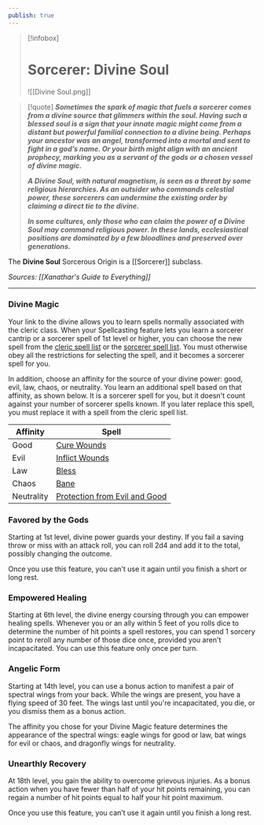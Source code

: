 ```yaml
---
publish: true
---
```

> [!infobox]
> # Sorcerer: Divine Soul
> ![[Divine Soul.png]]

> [!quote]
> **_Sometimes the spark of magic that fuels a sorcerer comes from a divine source that glimmers within the soul. Having such a blessed soul is a sign that your innate magic might come from a distant but powerful familial connection to a divine being. Perhaps your ancestor was an angel, transformed into a mortal and sent to fight in a god’s name. Or your birth might align with an ancient prophecy, marking you as a servant of the gods or a chosen vessel of divine magic._**
>
> **_A Divine Soul, with natural magnetism, is seen as a threat by some religious hierarchies. As an outsider who commands celestial power, these sorcerers can undermine the existing order by claiming a direct tie to the divine._**
>
> **_In some cultures, only those who can claim the power of a Divine Soul may command religious power. In these lands, ecclesiastical positions are dominated by a few bloodlines and preserved over generations._**

The **Divine Soul** Sorcerous Origin is a [[Sorcerer]] subclass.

*Sources: [[Xanathar's Guide to Everything]]*
***
### Divine Magic

Your link to the divine allows you to learn spells normally associated with the cleric class. When your Spellcasting feature lets you learn a sorcerer cantrip or a sorcerer spell of 1st level or higher, you can choose the new spell from the [cleric spell list](http://dnd5e.wikidot.com/spells:cleric) or the [sorcerer spell list](http://dnd5e.wikidot.com/spells:sorcerer). You must otherwise obey all the restrictions for selecting the spell, and it becomes a sorcerer spell for you.

In addition, choose an affinity for the source of your divine power: good, evil, law, chaos, or neutrality. You learn an additional spell based on that affinity, as shown below. It is a sorcerer spell for you, but it doesn't count against your number of sorcerer spells known. If you later replace this spell, you must replace it with a spell from the cleric spell list.

|Affinity|Spell|
|---|---|
|Good|[Cure Wounds](http://dnd5e.wikidot.com/spell:cure-wounds)|
|Evil|[Inflict Wounds](http://dnd5e.wikidot.com/spell:inflict-wounds)|
|Law|[Bless](http://dnd5e.wikidot.com/spell:bless)|
|Chaos|[Bane](http://dnd5e.wikidot.com/spell:bane)|
|Neutrality|[Protection from Evil and Good](http://dnd5e.wikidot.com/spell:protection-from-evil-and-good)|

### Favored by the Gods

Starting at 1st level, divine power guards your destiny. If you fail a saving throw or miss with an attack roll, you can roll 2d4 and add it to the total, possibly changing the outcome.

Once you use this feature, you can't use it again until you finish a short or long rest.

### Empowered Healing

Starting at 6th level, the divine energy coursing through you can empower healing spells. Whenever you or an ally within 5 feet of you rolls dice to determine the number of hit points a spell restores, you can spend 1 sorcery point to reroll any number of those dice once, provided you aren't incapacitated. You can use this feature only once per turn.

### Angelic Form

Starting at 14th level, you can use a bonus action to manifest a pair of spectral wings from your back. While the wings are present, you have a flying speed of 30 feet. The wings last until you're incapacitated, you die, or you dismiss them as a bonus action.

The affinity you chose for your Divine Magic feature determines the appearance of the spectral wings: eagle wings for good or law, bat wings for evil or chaos, and dragonfly wings for neutrality.

### Unearthly Recovery

At 18th level, you gain the ability to overcome grievous injuries. As a bonus action when you have fewer than half of your hit points remaining, you can regain a number of hit points equal to half your hit point maximum.

Once you use this feature, you can’t use it again until you finish a long rest.